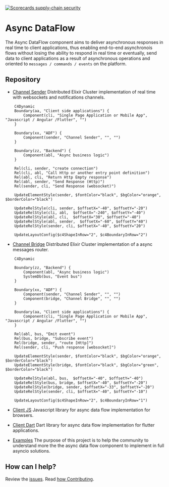[![Scorecards supply-chain security](https://github.com/bancolombia/async-dataflow/actions/workflows/scorecards-analysis.yml/badge.svg)](https://github.com/bancolombia/async-dataflow/actions/workflows/scorecards-analysis.yml)

# Async DataFlow

The Async DataFlow component aims to deliver asynchronous responses in real time to client applications, thus enabling end-to-end asynchronois flows without losing the ability to respond in real time or eventually, send data to client applications as a result of asynchronous operations and oriented to `messages / commands / events` on the platform.


## Repository

- [Channel Sender](https://github.com/bancolombia/async-dataflow/tree/master/channel-sender) Distributed Elixir Cluster implementation of real time with websockets and notifications channels.

```mermaid
    C4Dynamic
    Boundary(aa, "Client side applications") {
        Component(cli, "Single Page Application or Mobile App", "Javascript / Angular /Flutter", "")
    }

    Boundary(xx, "ADF") {
        Component(sender, "Channel Sender", "", "")
    }

    Boundary(zz, "Backend") {
        Component(abl, "Async business logic")
    }

    Rel(cli, sender, "create connection")
    Rel(cli, abl, "Call Http or another entry point definition")
    Rel(abl, cli, "Return Http Empty response")
    Rel(abl, sender, "Send Response (Http)")
    Rel(sender, cli, "Send Response (websocket)")

    UpdateElementStyle(sender, $fontColor="black", $bgColor="orange", $borderColor="black")

    UpdateRelStyle(cli, sender, $offsetX="-40", $offsetY="-20")
    UpdateRelStyle(cli, abl,  $offsetX="-240", $offsetY="-40")
    UpdateRelStyle(abl, cli,  $offsetX="30", $offsetY="-40")
    UpdateRelStyle(abl, sender,  $offsetX="-60", $offsetY="40")
    UpdateRelStyle(sender, cli, $offsetX="-40", $offsetY="20")
    
    UpdateLayoutConfig($c4ShapeInRow="2", $c4BoundaryInRow="2")
```


- [Channel Bridge](https://github.com/bancolombia/async-dataflow/tree/master/channel-bridge) Distributed Elixir Cluster implementation of a async messages router.

```mermaid
    C4Dynamic

    Boundary(zz, "Backend") {
        Component(abl, "Async business logic")
        SystemDb(bus, "Event bus")
    }
    
    Boundary(xx, "ADF") {
        Component(sender, "Channel Sender", "", "")
        Component(bridge, "Channel Bridge", "", "")
    }

    Boundary(aa, "Client side applications") {
        Component(cli, "Single Page Application or Mobile App", "Javascript / Angular /Flutter", "")
    }

    Rel(abl, bus, "Emit event")
    Rel(bus, bridge, "Subscribe event")
    Rel(bridge, sender, "route [Http]")
    Rel(sender, cli, "Push response [websocket]")

    UpdateElementStyle(sender, $fontColor="black", $bgColor="orange", $borderColor="black")
    UpdateElementStyle(bridge, $fontColor="black", $bgColor="green", $borderColor="black")

    UpdateRelStyle(abl, bus,  $offsetX="-40", $offsetY="-40")
    UpdateRelStyle(bus, bridge, $offsetX="-40", $offsetY="-20")
    UpdateRelStyle(bridge, sender, $offsetX="-33", $offsetY="-20")
    UpdateRelStyle(sender, cli, $offsetX="-40", $offsetY="-10")
    
    UpdateLayoutConfig($c4ShapeInRow="2", $c4BoundaryInRow="1")
```


- [Client JS](https://github.com/bancolombia/async-dataflow/tree/master/clients/client-js) Javascript library for async data flow implementation for browsers.
- [Client Dart](https://github.com/bancolombia/async-dataflow/tree/master/clients/client-dart) Dart library for async data flow implementation for flutter applications.

- [Examples](https://github.com/bancolombia/async-dataflow/tree/master/examples)
  The purpose of this project is to help the community to understand more the the async data flow component to implement in full asyncio solutions.

## How can I help?

Review the [issues](https://github.com/bancolombia/async-dataflow/issues). Read [how Contributing](https://github.com/bancolombia/async-dataflow/wiki/Contributing).
